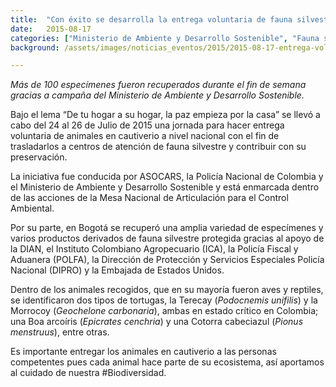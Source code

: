 ```yaml
---
title:  "Con éxito se desarrolla la entrega voluntaria de fauna silvestre en el país"
date:   2015-08-17
categories: ["Ministerio de Ambiente y Desarrollo Sostenible", "Fauna silvestre", "2015"]
background: /assets/images/noticias_eventos/2015/2015-08-17-entrega-voluntaria-fauna-silvestre.jpg

---
```


*Más de 100 especímenes fueron recuperados durante el fin de semana gracias a campaña del Ministerio de Ambiente y Desarrollo Sostenible.*  

Bajo el lema “De tu hogar a su hogar, la paz empieza por la casa” se llevó a cabo del 24 al 26 de Julio de 2015 una jornada para hacer entrega voluntaria de animales en cautiverio a nivel nacional con el fin de trasladarlos a centros de atención de fauna silvestre y contribuir con su preservación.  

La iniciativa fue conducida por ASOCARS, la Policía Nacional de Colombia y el Ministerio de Ambiente y Desarrollo Sostenible y está enmarcada dentro de las acciones de la Mesa Nacional de Articulación para el Control Ambiental.  

Por su parte, en Bogotá se recuperó una amplia variedad de especímenes y varios productos derivados de fauna silvestre protegida gracias al apoyo de la DIAN, el Instituto Colombiano Agropecuario (ICA), la Policía Fiscal y Aduanera (POLFA), la Dirección de Protección y Servicios Especiales Policía Nacional (DIPRO) y la Embajada de Estados Unidos.  

Dentro de los animales recogidos, que en su mayoría fueron aves y reptiles, se identificaron dos tipos de tortugas, la Terecay (*Podocnemis unifilis*) y la Morrocoy (*Geochelone carbonaria*), ambas en estado crítico en Colombia; una Boa arcoíris (*Epicrates cenchria*) y una Cotorra cabeciazul (*Pionus menstruus*), entre otras.  

Es importante entregar los animales en cautiverio a las personas competentes pues cada animal hace parte de su ecosistema, así aportamos al cuidado de nuestra #Biodiversidad.
